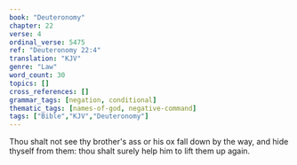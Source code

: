 ```yaml
---
book: "Deuteronomy"
chapter: 22
verse: 4
ordinal_verse: 5475
ref: "Deuteronomy 22:4"
translation: "KJV"
genre: "Law"
word_count: 30
topics: []
cross_references: []
grammar_tags: [negation, conditional]
thematic_tags: [names-of-god, negative-command]
tags: ["Bible","KJV","Deuteronomy"]
---
```

Thou shalt not see thy brother's ass or his ox fall down by the way, and hide thyself from them: thou shalt surely help him to lift them up again.
